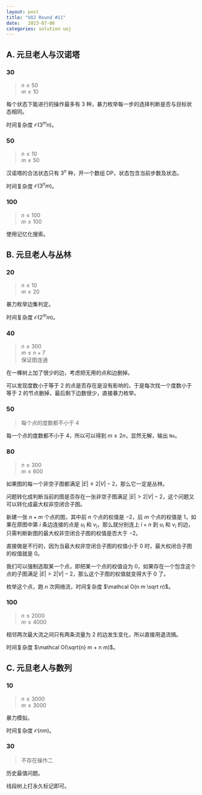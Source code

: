 ```yaml
---
layout: post
title: "UOJ Round #11"
date:   2023-07-06
categories: solution uoj
---
```


## A. 元旦老人与汉诺塔

### 30

>   $n \le 50$  
>   $m \le 10$

每个状态下能进行的操作最多有 $3$ 种，暴力枚举每一步的选择判断是否与目标状态相同。

时间复杂度 $\mathcal O(3^m n)$。

### 50

>   $n \le 10$  
>   $m \le 50$

汉诺塔的合法状态只有 $3^n$ 种，开一个数组 DP，状态包含当前步数及状态。

时间复杂度 $\mathcal O(3^n m)$。

### 100

>   $n \le 100$  
>   $m \le 100$

使用记忆化搜索。

## B. 元旦老人与丛林

### 20

>   $n \le 10$  
>   $m \le 20$

暴力枚举边集判定。

时间复杂度 $\mathcal O(2^m m)$。

### 40

>   $n \le 300$  
>   $m \le n + 7$  
>   保证图连通

在一棵树上加了很少的边，考虑把无用的点和边删掉。

可以发现度数小于等于 $2$ 的点是否存在是没有影响的，于是每次找一个度数小于等于 $2$ 的节点删掉，最后剩下边数很少，直接暴力枚举。

### 50

>   每个点的度数都不小于 $4$

每一个点的度数都不小于 $4$，所以可以得到 $m \ge 2n$，显然无解，输出 `No`。

### 80

>   $n \le 300$  
>   $m \le 600$

如果图的每一个非空子图都满足 $\lvert E \rvert \le 2 \lvert V \rvert - 2$，那么它一定是丛林。

问题转化成判断当前的图是否存在一张非空子图满足 $\lvert E \rvert \gt 2 \lvert V \rvert - 2$，这个问题又可以转化成最大权非空闭合子图。

新建一张 $n + m$ 个点的图，其中前 $n$ 个点的权值是 $- 2$，后 $m$ 个点的权值是 $1$，如果在原图中第 $i$ 条边连接的点是 $u_i$ 和 $v_i$，那么就分别连上 $i + n$ 到 $u_i$ 和 $v_i$ 的边，只需判断新图的最大权非空闭合子图的权值是否大于 $- 2$。

直接做是不行的，因为当最大权非空闭合子图的权值小于 $0$ 时，最大权闭合子图的权值就是 0。

我们可以强制选取某一个点，即把某一个点的权值设为 $0$，如果存在一个包含这个点的子图满足 $\lvert E \rvert \gt 2 \lvert V \rvert - 2$，那么这个子图的权值就变得大于 $0$ 了。

枚举这个点，跑 $n$ 次网络流，时间复杂度 $\mathcal O(n m \sqrt n)$。

### 100

>   $n \le 2000$  
>   $m \le 4000$

相邻两次最大流之间只有两条流量为 $2$ 的边发生变化，所以直接用退流搞。

时间复杂度 $\mathcal O(\sqrt{n} m + n m)$。

## C. 元旦老人与数列

### 10

>   $n \le 3000$  
>   $m \le 3000$

暴力模拟。

时间复杂度 $\mathcal O(n m)$。

### 30

>   不存在操作二

历史最值问题。

线段树上打永久标记即可。
